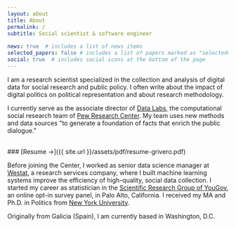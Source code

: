 ```yaml
---
layout: about
title: About
permalink: /
subtitle: Social scientist & software engineer 
     
news: true  # includes a list of news items
selected_papers: false # includes a list of papers marked as "selected={true}"
social: true  # includes social icons at the bottom of the page
---
```


I am a research scientist specialized in the collection and analysis
of digital data for social research and public policy. I often write
about the impact of digital politics on political representation and
about research methodology.

I currently serve as the associate director of [Data
Labs,](https://www.pewresearch.org/methods/about-data-labs/) the
computational social research team of [Pew Research
Center](https://www.pewresearch.org). My team uses new methods and
data sources "to generate a foundation of facts that enrich the public
dialogue."

<br/>
### [Resume &rarr;]({{ site.url }}/assets/pdf/resume-grivero.pdf)

Before joining the Center, I worked as senior data science manager at
[Westat,](https://www.westat.com) a research services company, where I
built machine learning systems improve the efficiency of high-quality,
social data collection. I started my career as statistician in the
[Scientific Research Group of
YouGov](https://today.yougov.com/solutions/sectors/political-academic-policy/),
an online opt-in survey panel, in Palo Alto, California. I received my
MA and Ph.D. in Politics from [New York
University](http://politics.as.nyu.edu/page/home).

Originally from Galicia (Spain), I am currently based in Washington,
D.C.

<br/>
